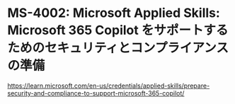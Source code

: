 # MS-4002: Microsoft Applied Skills: Microsoft 365 Copilot をサポートするためのセキュリティとコンプライアンスの準備

https://learn.microsoft.com/en-us/credentials/applied-skills/prepare-security-and-compliance-to-support-microsoft-365-copilot/